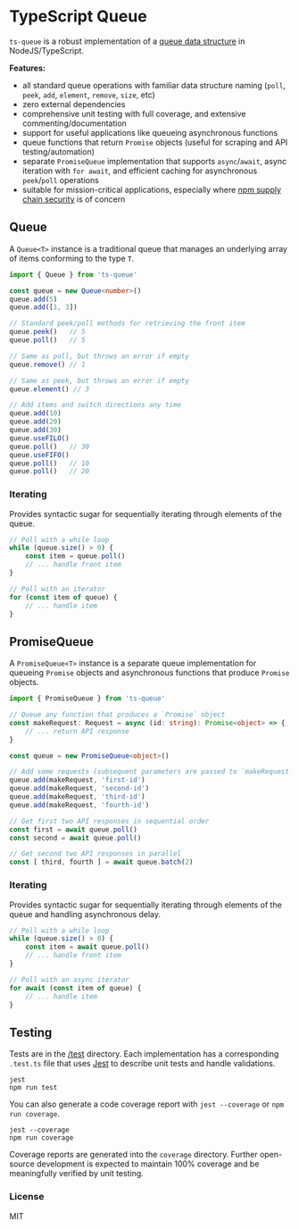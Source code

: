 # TypeScript Queue

`ts-queue` is a robust implementation of a [queue data structure](https://en.wikipedia.org/wiki/Queue_(abstract_data_type)) in NodeJS/TypeScript.

**Features:**

- all standard queue operations with familiar data structure naming (`poll`, `peek`, `add`, `element`, `remove`, `size`, etc)
- zero external dependencies
- comprehensive unit testing with full coverage, and extensive commenting/documentation
- support for useful applications like queueing asynchronous functions
- queue functions that return `Promise` objects (useful for scraping and API testing/automation)
- separate `PromiseQueue` implementation that supports `async`/`await`, async iteration with `for await`, and efficient caching for asynchronous `peek`/`poll` operations
- suitable for mission-critical applications, especially where [npm supply chain security](https://en.wikipedia.org/wiki/Peacenotwar) is of concern

## Queue

A `Queue<T>` instance is a traditional queue that manages an underlying array of items conforming to the type `T`.

```typescript
import { Queue } from 'ts-queue'

const queue = new Queue<number>()
queue.add(5)
queue.add([1, 3])

// Standard peek/poll methods for retrieving the front item
queue.peek()   // 5
queue.poll()   // 5

// Same as poll, but throws an error if empty
queue.remove() // 1

// Same as peek, but throws an error if empty
queue.element() // 3

// Add items and switch directions any time
queue.add(10)
queue.add(20)
queue.add(30)
queue.useFILO()
queue.poll()   // 30
queue.useFIFO()
queue.poll()   // 10
queue.poll()   // 20
```

### Iterating

Provides syntactic sugar for sequentially iterating through elements of the queue.

```typescript
// Poll with a while loop
while (queue.size() > 0) {
	const item = queue.poll()
	// ... handle front item
}

// Poll with an iterator
for (const item of queue) {
	// ... handle item
}
```

## PromiseQueue

A `PromiseQueue<T>` instance is a separate queue implementation for queueing `Promise` objects and asynchronous functions
that produce `Promise` objects.

```typescript
import { PromiseQueue } from 'ts-queue'

// Queue any function that produces a `Promise` object
const makeRequest: Request = async (id: string): Promise<object> => {
	// ... return API response
}

const queue = new PromiseQueue<object>()

// Add some requests (subsequent parameters are passed to `makeRequest`)
queue.add(makeRequest, 'first-id')
queue.add(makeRequest, 'second-id')
queue.add(makeRequest, 'third-id')
queue.add(makeRequest, 'fourth-id')

// Get first two API responses in sequential order
const first = await queue.poll()
const second = await queue.poll()

// Get second two API responses in parallel
const [ third, fourth ] = await queue.batch(2)
```

### Iterating

Provides syntactic sugar for sequentially iterating through elements of the queue and handling asynchronous delay.

```typescript
// Poll with a while loop
while (queue.size() > 0) {
	const item = await queue.poll()
	// ... handle front item
}

// Poll with an async iterator
for await (const item of queue) {
	// ... handle item
}
```


## Testing

Tests are in the [/test](./test) directory. Each implementation has a corresponding `.test.ts` file that uses [Jest](https://jestjs.io/)
to describe unit tests and handle validations.

```
jest
npm run test
```

You can also generate a code coverage report with `jest --coverage` or `npm run coverage`.

```
jest --coverage
npm run coverage
```

Coverage reports are generated into the `coverage` directory. Further open-source development is expected to maintain 100% coverage and
be meaningfully verified by unit testing.

### License

MIT
